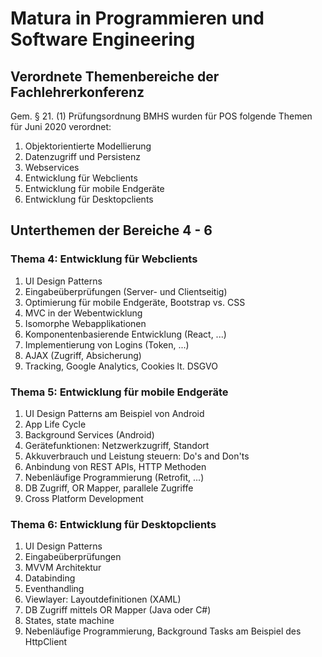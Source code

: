 # Matura in Programmieren und Software Engineering

## Verordnete Themenbereiche der Fachlehrerkonferenz
Gem. § 21. (1) Prüfungsordnung BMHS wurden für POS folgende Themen für Juni 2020 verordnet:
1. Objektorientierte Modellierung
1. Datenzugriff und Persistenz
1. Webservices  
1. Entwicklung für Webclients
1. Entwicklung für mobile Endgeräte
1. Entwicklung für Desktopclients

## Unterthemen der Bereiche 4 - 6
### Thema 4: Entwicklung für Webclients
1. UI Design Patterns
1. Eingabeüberprüfungen (Server- und Clientseitig)
1. Optimierung für mobile Endgeräte, Bootstrap vs. CSS
1. MVC in der Webentwicklung
1. Isomorphe Webapplikationen
1. Komponentenbasierende Entwicklung (React, ...)
1. Implementierung von Logins (Token, ...)
1. AJAX (Zugriff, Absicherung)
1. Tracking, Google Analytics, Cookies lt. DSGVO

### Thema 5: Entwicklung für mobile Endgeräte
1. UI Design Patterns am Beispiel von Android
1. App Life Cycle
1. Background Services (Android)
1. Gerätefunktionen: Netzwerkzugriff, Standort
1. Akkuverbrauch und Leistung steuern: Do's and Don'ts
1. Anbindung von REST APIs, HTTP Methoden
1. Nebenläufige Programmierung (Retrofit, ...)
1. DB Zugriff, OR Mapper, parallele Zugriffe
1. Cross Platform Development

### Thema 6: Entwicklung für Desktopclients
1. UI Design Patterns
1. Eingabeüberprüfungen
1. MVVM Architektur
1. Databinding
1. Eventhandling
1. Viewlayer: Layoutdefinitionen (XAML)
1. DB Zugriff mittels OR Mapper (Java oder C#)
1. States, state machine
1. Nebenläufige Programmierung, Background Tasks am Beispiel des HttpClient

